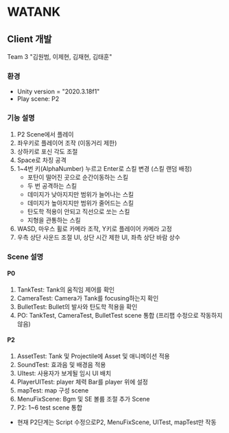 # WATANK
## Client 개발
Team 3 "김원범, 이제현, 김재현, 김태훈"

### 환경
- Unity version = "2020.3.18f1"
- Play scene: P2

### 기능 설명
1. P2 Scene에서 플레이
2. 좌우키로 플레이어 조작 (이동거리 제한)
3. 상하키로 포신 각도 조절
4. Space로 차징 공격
5. 1~4번 키(AlphaNumber) 누르고 Enter로 스킬 변경 (스킬 랜덤 배정)
    - 포탄이 떨어진 곳으로 순간이동하는 스킬
    - 두 번 공격하는 스킬
    - 데미지가 낮아지지만 범위가 늘어나는 스킬
    - 데미지가 높아지지만 범위가 줄어드는 스킬
    - 탄도학 적용이 안되고 직선으로 쏘는 스킬
    - 지형을 관통하는 스킬
6. WASD, 마우스 휠로 카메라 조작, Y키로 플레이어 카메라 고정
7. 우측 상단 사운드 조절 UI, 상단 시간 제한 UI, 좌측 상단 바람 상수

### Scene 설명
#### P0
1. TankTest: Tank의 움직임 제어를 확인
2. CameraTest: Camera가 Tank를 focusing하는지 확인
3. BulletTest: Bullet의 발사와 탄도학 적용을 확인
4. PO: TankTest, CameraTest, BulletTest scene 통합 (프리팹 수정으로 작동하지 않음)

#### P2
1. AssetTest: Tank 및 Projectile에 Asset 및 애니메이션 적용 
2. SoundTest: 효과음 및 배경음 적용
3. UItest: 사용자가 보게될 임시 UI 배치
4. PlayerUITest: player 체력 Bar를 player 위에 설정
5. mapTest: map 구성 scene
6. MenuFixScene: Bgm 및 SE 볼륨 조절 추가 Scene
7. P2: 1~6 test scene 통합

* 현재 P2단계는 Script 수정으로P2, MenuFixScene, UITest, mapTest만 작동
